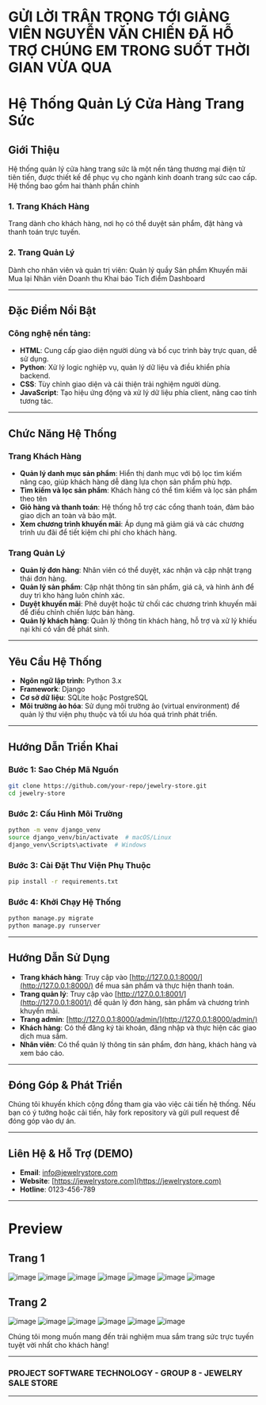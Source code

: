 # GỬI LỜI TRÂN TRỌNG TỚI GIẢNG VIÊN NGUYỄN VĂN CHIẾN ĐÃ HỖ TRỢ CHÚNG EM TRONG SUỐT THỜI GIAN VỪA QUA

# **Hệ Thống Quản Lý Cửa Hàng Trang Sức**

## **Giới Thiệu**

Hệ thống quản lý cửa hàng trang sức là một nền tảng thương mại điện tử tiên tiến, được thiết kế để phục vụ cho ngành kinh doanh trang sức cao cấp. Hệ thống bao gồm hai thành phần chính

### **1. Trang Khách Hàng**
Trang dành cho khách hàng, nơi họ có thể duyệt sản phẩm, đặt hàng và thanh toán trực tuyến.

### **2. Trang Quản Lý**

Dành cho nhân viên và quản trị viên:
Quản lý quầy
Sản phẩm
Khuyến mãi
Mua lại
Nhân viên
Doanh thu
Khai báo
Tích điểm
Dashboard

---

## **Đặc Điểm Nổi Bật**

### **Công nghệ nền tảng:**

- **HTML**: Cung cấp giao diện người dùng và bố cục trình bày trực quan, dễ sử dụng.
- **Python**: Xử lý logic nghiệp vụ, quản lý dữ liệu và điều khiển phía backend.
- **CSS**: Tùy chỉnh giao diện và cải thiện trải nghiệm người dùng.
- **JavaScript**: Tạo hiệu ứng động và xử lý dữ liệu phía client, nâng cao tính tương tác.

---

## **Chức Năng Hệ Thống**

### **Trang Khách Hàng**

- **Quản lý danh mục sản phẩm**: Hiển thị danh mục với bộ lọc tìm kiếm nâng cao, giúp khách hàng dễ dàng lựa chọn sản phẩm phù hợp.
- **Tìm kiếm và lọc sản phẩm**: Khách hàng có thể tìm kiếm và lọc sản phẩm theo tên
- **Giỏ hàng và thanh toán**: Hệ thống hỗ trợ các cổng thanh toán, đảm bảo giao dịch an toàn và bảo mật.
- **Xem chương trình khuyến mãi**: Áp dụng mã giảm giá và các chương trình ưu đãi để tiết kiệm chi phí cho khách hàng.

### **Trang Quản Lý**

- **Quản lý đơn hàng**: Nhân viên có thể duyệt, xác nhận và cập nhật trạng thái đơn hàng.
- **Quản lý sản phẩm**: Cập nhật thông tin sản phẩm, giá cả, và hình ảnh để duy trì kho hàng luôn chính xác.
- **Duyệt khuyến mãi**: Phê duyệt hoặc từ chối các chương trình khuyến mãi để điều chỉnh chiến lược bán hàng.
- **Quản lý khách hàng**: Quản lý thông tin khách hàng, hỗ trợ và xử lý khiếu nại khi có vấn đề phát sinh.

---

## **Yêu Cầu Hệ Thống**

- **Ngôn ngữ lập trình**: Python 3.x
- **Framework**: Django
- **Cơ sở dữ liệu**: SQLite hoặc PostgreSQL
- **Môi trường ảo hóa**: Sử dụng môi trường ảo (virtual environment) để quản lý thư viện phụ thuộc và tối ưu hóa quá trình phát triển.

---

## **Hướng Dẫn Triển Khai**

### **Bước 1**: Sao Chép Mã Nguồn
```bash
git clone https://github.com/your-repo/jewelry-store.git
cd jewelry-store
```

### **Bước 2**: Cấu Hình Môi Trường
```bash
python -m venv django_venv
source django_venv/bin/activate  # macOS/Linux
django_venv\Scripts\activate  # Windows
```

### **Bước 3**: Cài Đặt Thư Viện Phụ Thuộc
```bash
pip install -r requirements.txt
```

### **Bước 4**: Khởi Chạy Hệ Thống
```bash
python manage.py migrate
python manage.py runserver
```

---

## **Hướng Dẫn Sử Dụng**

- **Trang khách hàng**: Truy cập vào [http://127.0.0.1:8000/](http://127.0.0.1:8000/) để mua sản phẩm và thực hiện thanh toán.
- **Trang quản lý**: Truy cập vào [http://127.0.0.1:8001/](http://127.0.0.1:8001/) để quản lý đơn hàng, sản phẩm và chương trình khuyến mãi.
- **Trang admin**: [http://127.0.0.1:8000/admin/](http://127.0.0.1:8000/admin/) 
- **Khách hàng**: Có thể đăng ký tài khoản, đăng nhập và thực hiện các giao dịch mua sắm.
- **Nhân viên**: Có thể quản lý thông tin sản phẩm, đơn hàng, khách hàng và xem báo cáo.

---

## **Đóng Góp & Phát Triển**

Chúng tôi khuyến khích cộng đồng tham gia vào việc cải tiến hệ thống. Nếu bạn có ý tưởng hoặc cải tiến, hãy fork repository và gửi pull request để đóng góp vào dự án.

---

## **Liên Hệ & Hỗ Trợ (DEMO)**

- **Email**: info@jewelrystore.com
- **Website**: [https://jewelrystore.com](https://jewelrystore.com)
- **Hotline**: 0123-456-789

---
# Preview
## Trang 1
![image](https://github.com/user-attachments/assets/a3929e62-a23f-4b74-b93b-9a9318e0481b)
![image](https://github.com/user-attachments/assets/7d265c69-4f56-4a66-919b-0e94fbca1a9e)
![image](https://github.com/user-attachments/assets/dbcf500e-efb1-4089-a16a-3a2a61e0c473)
![image](https://github.com/user-attachments/assets/cd5b4303-f1c2-4174-b89c-cd736e0394ba)
![image](https://github.com/user-attachments/assets/4757d6dd-709b-46a4-8087-8e6b2bca6787)
![image](https://github.com/user-attachments/assets/fa52bfdf-e37f-4727-b707-349e8dd6f2ae)
![image](https://github.com/user-attachments/assets/a290e48c-e09b-467e-8284-26cdf3e6d143)
## Trang 2
![image](https://github.com/user-attachments/assets/ae943aeb-3d6d-4aa7-a8e9-a79e09e51ebb)
![image](https://github.com/user-attachments/assets/5eacade7-68f3-4cf1-a7d8-8921295e41ef)
![image](https://github.com/user-attachments/assets/fc9e4552-bf51-45ff-90a6-bcd46b203ec4)
![image](https://github.com/user-attachments/assets/f4a7709f-cc53-43f4-9c88-b173bbc6ef78)
![image](https://github.com/user-attachments/assets/31bcef77-7d8b-4f20-98d7-a85eacb6bc9e)
![image](https://github.com/user-attachments/assets/3e28899c-75c4-46a1-8a3b-6ffbac2f1f1b)



Chúng tôi mong muốn mang đến trải nghiệm mua sắm trang sức trực tuyến tuyệt vời nhất cho khách hàng!

---

### **PROJECT SOFTWARE TECHNOLOGY - GROUP 8 - JEWELRY SALE STORE**

---


